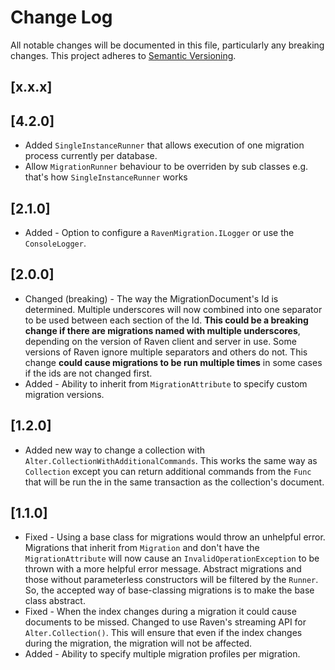 # Change Log
All notable changes will be documented in this file, particularly any breaking
changes. This project adheres to [Semantic Versioning](http://semver.org).

## [x.x.x]

## [4.2.0]
- Added `SingleInstanceRunner` that allows execution of one migration process currently per database.
- Allow `MigrationRunner` behaviour to be overriden by sub classes e.g. that's how `SingleInstanceRunner` works

## [2.1.0]
- Added - Option to configure a `RavenMigration.ILogger` or use the `ConsoleLogger`.

## [2.0.0]
- Changed (breaking) - The way the MigrationDocument's Id is determined. Multiple underscores
  will now combined into one separator to be used between each section of the Id.
  **This could be a breaking change if there are migrations named with multiple
  underscores**, depending on the version of Raven client and server in use. Some
  versions of Raven ignore multiple separators and others do not. This change
  **could cause migrations to be run multiple times** in some cases if the ids are not
  changed first.
- Added - Ability to inherit from `MigrationAttribute` to specify custom migration
  versions.

## [1.2.0]
- Added new way to change a collection with
  ```Alter.CollectionWithAdditionalCommands```. This works the same way as
  ```Collection``` except you can return additional commands from the ```Func```
  that will be run the in the same transaction as the collection's document.

## [1.1.0]
- Fixed - Using a base class for migrations would throw an unhelpful error.
  Migrations that inherit from ```Migration``` and don't have the
  ```MigrationAttribute``` will now cause an ```InvalidOperationException``` to be
  thrown with a more helpful error message. Abstract migrations and those without
  parameterless constructors will be filtered by the ```Runner```. So, the
  accepted way of base-classing migrations is to make the base class abstract.
- Fixed - When the index changes during a migration it could cause documents to be
  missed. Changed to use Raven's streaming API for ```Alter.Collection()```. This
  will ensure that even if the index changes during the migration, the migration
  will not be affected.
- Added - Ability to specify multiple migration profiles per migration.
